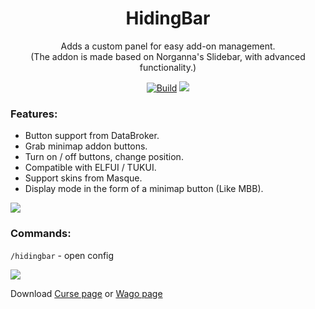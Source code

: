 <div align="center">

# HidingBar

Adds a custom panel for easy add-on management.<br>
(The addon is made based on Norganna's Slidebar, with advanced functionality.)

[![Build](https://github.com/sfmict/HidingBar/workflows/Retail-Build/badge.svg)](https://github.com/sfmict/HidingBar/releases) [![](http://cf.way2muchnoise.eu/full_369265_downloads.svg)](https://www.curseforge.com/wow/addons/hidingbar)
</div>

### Features:

* Button support from DataBroker.
* Grab minimap addon buttons.
* Turn on / off buttons, change position.
* Compatible with ELFUI / TUKUI.
* Support skins from Masque.
* Display mode in the form of a minimap button (Like MBB).

![](https://i.imgur.com/eF6e7zi.png)

### Commands:

`/hidingbar` - open config

![](https://i.imgur.com/cBf9ihd.png)

Download [Curse page](https://www.curseforge.com/wow/addons/hidingbar) or [Wago page](https://addons.wago.io/addons/hidingbar)
